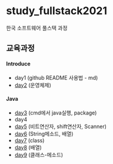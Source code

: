 # study_fullstack2021
한국 소프트웨어 풀스택 과정


## 교육과정
#### Introduce
- day1 (github README 사용법 - md)
- [day2](day2/README.md) (운영체제)

#### Java
- [day3](day3) (cmd에서 java실행, package)
- day4
- [day5](day5) (비트연산자, shift연산자, Scanner)
- [day6](day6) (String메소드, 배열)
- [day7](day7) (class)
- [day8](day8) (배열)
- [day9](day9) (클래스-메소드)
